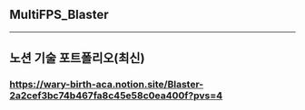 ## MultiFPS_Blaster
---
## 노션 기술 포트폴리오(최신)
### https://wary-birth-aca.notion.site/Blaster-2a2cef3bc74b467fa8c45e58c0ea400f?pvs=4

